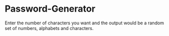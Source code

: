 # Password-Generator
Enter the number of characters you want and the output would be a random set of numbers, alphabets and characters.

